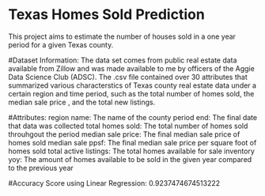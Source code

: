 # Texas Homes Sold Prediction
This project aims to estimate the number of houses sold in a one year period for a given Texas county. 

#Dataset Information: 
The data set comes from public real estate data available from Zillow and was made available to me by officers of the Aggie Data Science Club (ADSC). The .csv file contained over 30 attributes that summarized various characterstics of Texas county real estate data under a certain region and time period, such as the total number of homes sold, the median sale price , and the total new listings.

#Attributes: 
region name: The name of the county 
period end: The final date that data was collected
total homes sold: The total number of homes sold throuhgout the period
median sale price: The final median sale price of homes sold
median sale ppsf: The final median sale price per square foot of homes sold
total active listings: The total homes available for sale
inventory yoy: The amount of homes available to be sold in the given year compared to the previous year

#Accuracy Score using Linear Regression: 
0.9237474674513222

